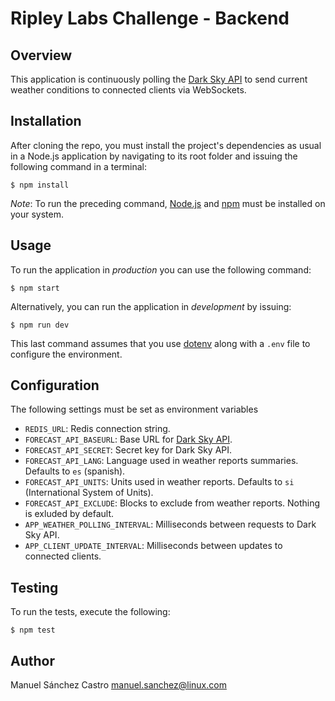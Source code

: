 # Ripley Labs Challenge - Backend

## Overview
This application is continuously polling the [Dark Sky API](https://darksky.net/dev) to send current weather conditions to connected clients via WebSockets.

## Installation
After cloning the repo, you must install the project's dependencies as usual in a Node.js application by navigating to its root folder and issuing the following command in a terminal:

`$ npm install`

*Note*: To run the preceding command, [Node.js](https://nodejs.org/) and [npm](https://www.npmjs.com/) must be installed on your system.

## Usage
To run the application in *production* you can use the following command:

`$ npm start`

Alternatively, you can run the application in *development* by issuing:

`$ npm run dev`

This last command assumes that you use [dotenv](https://github.com/motdotla/dotenv) along with a `.env` file to configure the environment.

## Configuration
The following settings must be set as environment variables

* `REDIS_URL`: Redis connection string.
* `FORECAST_API_BASEURL`: Base URL for [Dark Sky API](https://darksky.net/dev).
* `FORECAST_API_SECRET`: Secret key for Dark Sky API.
* `FORECAST_API_LANG`: Language used in weather reports summaries. Defaults to `es` (spanish).
* `FORECAST_API_UNITS`: Units used in weather reports. Defaults to `si` (International System of Units).
* `FORECAST_API_EXCLUDE`: Blocks to exclude from weather reports. Nothing is exluded by default.
* `APP_WEATHER_POLLING_INTERVAL`: Milliseconds between requests to Dark Sky API.
* `APP_CLIENT_UPDATE_INTERVAL`: Milliseconds between updates to connected clients.

## Testing
To run the tests, execute the following:

`$ npm test`

## Author
Manuel Sánchez Castro [manuel.sanchez@linux.com](mailto:manuel.sanchez@linux.com)
